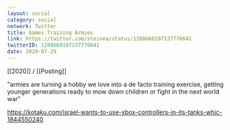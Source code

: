 ```yaml
---
layout: social
category: social
network: Twitter
title: Games Training Armies
link: https://twitter.com/steinea/status/1288660197137776641
twitterID: 1288660197137776641
date: 2020-07-29
---
```


[[2020]] / [[Posting]]

"armies are turning a hobby we love into a de facto training exercise, getting younger generations ready to mow down children or fight in the next world war"

<https://kotaku.com/israel-wants-to-use-xbox-controllers-in-its-tanks-whic-1844550240>
